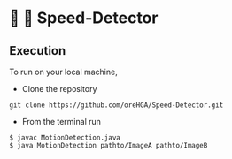# 🚗 💨  Speed-Detector

## Execution
To run on your local machine,
- Clone the repository
```
git clone https://github.com/oreHGA/Speed-Detector.git
```
- From the terminal run
```
$ javac MotionDetection.java
$ java MotionDetection pathto/ImageA pathto/ImageB
```
